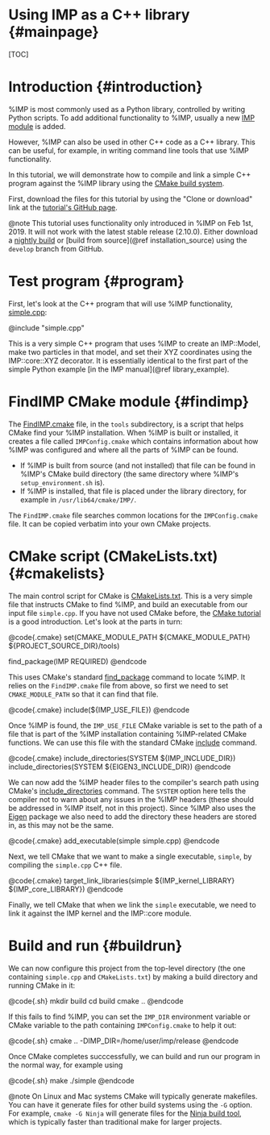Using IMP as a C++ library {#mainpage}
==========================

[TOC]

# Introduction {#introduction}

%IMP is most commonly used as a Python library, controlled by writing Python
scripts. To add additional functionality to %IMP, usually a new
[IMP module](https://integrativemodeling.org/tutorials/coding/) is added.

However, %IMP can also be used in other C++ code as a C++ library. This can
be useful, for example, in writing command line tools that use %IMP
functionality.

In this tutorial, we will demonstrate how to compile and link a simple C++
program against the %IMP library using the
[CMake build system](https://cmake.org/).

First, download the files for this tutorial by using the "Clone or download"
link at the [tutorial's GitHub page](https://github.com/salilab/imp_using_cpp_tutorial/tree/develop).

@note This tutorial uses functionality only introduced in %IMP on Feb 1st, 2019.      It will not work with the latest stable release (2.10.0). Either download
      a [nightly build](https://integrativemodeling.org/download.html#develop)
      or [build from source](@ref installation_source) using the `develop`
      branch from GitHub.

# Test program {#program}

First, let's look at the C++ program that will use %IMP functionality,
[simple.cpp](https://github.com/salilab/imp_using_cpp_tutorial/blob/develop/simple.cpp):

@include "simple.cpp"

This is a very simple C++ program that uses %IMP to create an IMP::Model,
make two particles in that model, and set their XYZ coordinates using the
IMP::core::XYZ decorator. It is essentially identical to the first part of
the simple Python example [in the IMP manual](@ref library_example).

# FindIMP CMake module {#findimp}

The [FindIMP.cmake](https://github.com/salilab/imp_using_cpp_tutorial/blob/develop/tools/FindIMP.cmake)
file, in the `tools` subdirectory, is a script that helps CMake find your
%IMP installation. When %IMP is built or installed, it creates a file called
`IMPConfig.cmake` which contains information about how %IMP was configured
and where all the parts of %IMP can be found.

- If %IMP is built from source (and not installed) that file can be found
  in %IMP's CMake build directory (the same directory where %IMP's
  `setup_environment.sh` is).
- If %IMP is installed, that file is placed under the library directory,
  for example in `/usr/lib64/cmake/IMP/`.

The `FindIMP.cmake` file searches common locations for the `IMPConfig.cmake`
file. It can be copied verbatim into your own CMake projects.

# CMake script (CMakeLists.txt) {#cmakelists}

The main control script for CMake is
[CMakeLists.txt](https://github.com/salilab/imp_using_cpp_tutorial/blob/develop/CMakeLists.txt).
This is a very simple file that instructs CMake to find %IMP, and build an
executable from our input file `simple.cpp`. If you have not used CMake
before, the [CMake tutorial](https://cmake.org/cmake-tutorial/) is a good
introduction. Let's look at the parts in turn:

@code{.cmake}
set(CMAKE_MODULE_PATH ${CMAKE_MODULE_PATH} ${PROJECT_SOURCE_DIR}/tools)

find_package(IMP REQUIRED)
@endcode

This uses CMake's standard [find_package](https://cmake.org/cmake/help/v3.13/command/find_package.html)
command to locate %IMP. It relies on the `FindIMP.cmake` file from above, so
first we need to set `CMAKE_MODULE_PATH` so that it can find that file.

@code{.cmake}
include(${IMP_USE_FILE})
@endcode

Once %IMP is found, the `IMP_USE_FILE` CMake variable is set to the path
of a file that is part of the %IMP installation containing %IMP-related
CMake functions. We can use this file with the standard CMake
[include](https://cmake.org/cmake/help/v3.13/command/include.html) command.

@code{.cmake}
include_directories(SYSTEM ${IMP_INCLUDE_DIR})
include_directories(SYSTEM ${EIGEN3_INCLUDE_DIR})
@endcode

We can now add the %IMP header files to the compiler's search path using
CMake's [include_directories](https://cmake.org/cmake/help/v3.13/command/include_directories.html)
command. The `SYSTEM` option here tells the compiler not to warn about any
issues in the %IMP headers (these should be addressed in %IMP itself, not in
this project). Since %IMP also uses the [Eigen](http://eigen.tuxfamily.org/)
package we also need to add the directory these headers are stored in, as this
may not be the same.

@code{.cmake}
add_executable(simple simple.cpp)
@endcode

Next, we tell CMake that we want to make a single executable, `simple`, by
compiling the `simple.cpp` C++ file.

@code{.cmake}
target_link_libraries(simple ${IMP_kernel_LIBRARY} ${IMP_core_LIBRARY})
@endcode

Finally, we tell CMake that when we link the `simple` executable, we need
to link it against the IMP kernel and the IMP::core module.

# Build and run {#buildrun}

We can now configure this project from the top-level directory (the one
containing `simple.cpp` and `CMakeLists.txt`) by making a build directory
and running CMake in it:

@code{.sh}
mkdir build
cd build
cmake ..
@endcode

If this fails to find %IMP, you can set the `IMP_DIR` environment variable
or CMake variable to the path containing `IMPConfig.cmake` to help it out:

@code{.sh}
cmake .. -DIMP_DIR=/home/user/imp/release
@endcode

Once CMake completes succcessfully, we can build and run our program in the
normal way, for example using

@code{.sh}
make
./simple
@endcode

@note On Linux and Mac systems CMake will typically generate makefiles.
      You can have it generate files for other build systems using the `-G`
      option. For example, `cmake -G Ninja` will generate files for the
      [Ninja build tool](https://ninja-build.org/), which is typically faster
      than traditional make for larger projects.
